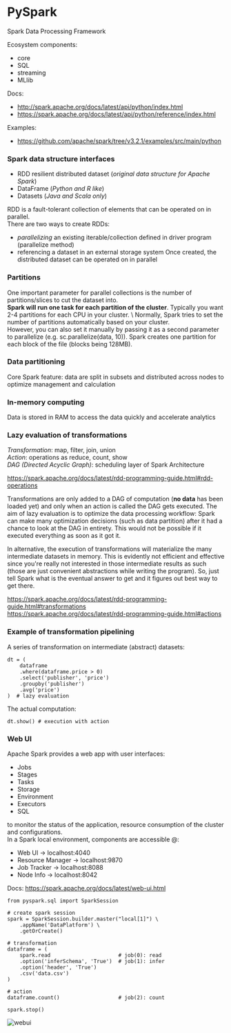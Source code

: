 # PySpark

Spark Data Processing Framework

Ecosystem components:
* core
* SQL
* streaming
* MLlib

Docs:
- http://spark.apache.org/docs/latest/api/python/index.html
- https://spark.apache.org/docs/latest/api/python/reference/index.html

Examples:
- https://github.com/apache/spark/tree/v3.2.1/examples/src/main/python


### Spark data structure interfaces
- RDD resilient distributed dataset (*original data structure for Apache Spark*)
- DataFrame (*Python and R like*)
- Datasets (*Java and Scala only*)

RDD is a fault-tolerant collection of elements that can be operated on in parallel. \
There are two ways to create RDDs:
* *parallelizing* an existing iterable/collection defined in driver program (parallelize method)
* referencing a dataset in an external storage system
Once created, the distributed dataset can be operated on in parallel

### Partitions
One important parameter for parallel collections is the number of partitions/slices to cut the dataset into. \
**Spark will run one task for each partition of the cluster**. Typically you want 2-4 partitions for each CPU in your cluster. \ Normally, Spark tries to set the number of partitions automatically based on your cluster. \
However, you can also set it manually by passing it as a second parameter to parallelize (e.g. sc.parallelize(data, 10)).
Spark creates one partition for each block of the file (blocks being 128MB).

### Data partitioning
Core Spark feature: data are split in subsets and distributed across nodes to optimize management and calculation

### In-memory computing
Data is stored in RAM to access the data quickly and accelerate analytics

### Lazy evaluation of transformations
*Transformation*: map, filter, join, union \
*Action*: operations as reduce, count, show \
*DAG (Directed Acyclic Graph)*: scheduling layer of Spark Architecture

https://spark.apache.org/docs/latest/rdd-programming-guide.html#rdd-operations

Transformations are only added to a DAG of computation (**no data** has been loaded yet) and only when an action is called the DAG gets executed.
The aim of lazy evaluation is to optimize the data processing workflow:
Spark can make many optimization decisions (such as data partition) after it had a chance to look at the DAG in entirety.
This would not be possible if it executed everything as soon as it got it.

In alternative, the execution of transformations will materialize the many intermediate datasets in memory.
This is evidently not efficient and effective since you're really not interested in those intermediate results as such (those are just convenient abstractions while writing the program).
So, just tell Spark what is the eventual answer to get and it figures out best way to get there.

https://spark.apache.org/docs/latest/rdd-programming-guide.html#transformations \
https://spark.apache.org/docs/latest/rdd-programming-guide.html#actions

### Example of transformation pipelining
A series of transformation on intermediate (abstract) datasets:
~~~
dt = (
    dataframe
    .where(dataframe.price > 0)
    .select('publisher', 'price')
    .groupby('publisher')
    .avg('price')
)  # lazy evaluation
~~~

The actual computation:
~~~
dt.show() # execution with action
~~~

### Web UI
Apache Spark provides a web app with user interfaces:
* Jobs
* Stages
* Tasks
* Storage
* Environment
* Executors
* SQL

to monitor the status of the application, resource consumption of the cluster and configurations. \
In a Spark local environment, components are accessible @:
* Web UI -> localhost:4040
* Resource Manager -> localhost:9870
* Job Tracker -> localhost:8088
* Node Info -> localhost:8042

Docs: https://spark.apache.org/docs/latest/web-ui.html

~~~
from pyspark.sql import SparkSession

# create spark session
spark = SparkSession.builder.master("local[1]") \
    .appName('DataPlatform') \
    .getOrCreate()

# transformation
dataframe = (
    spark.read                      # job(0): read
    .option('inferSchema', 'True')  # job(1): infer
    .option('header', 'True')
    .csv('data.csv')
)

# action
dataframe.count()                   # job(2): count

spark.stop()
~~~

![webui](https://user-images.githubusercontent.com/17080117/165984346-502a0697-629b-40cd-ba14-0809b38d260d.png)
